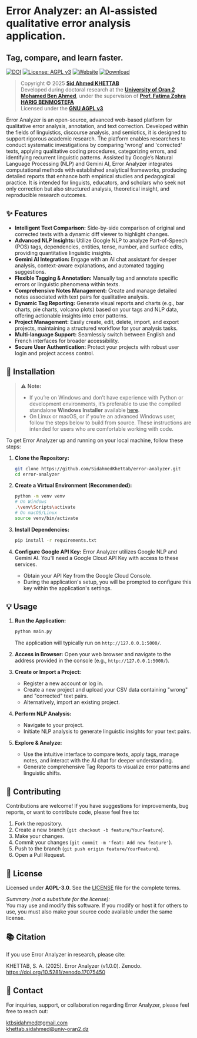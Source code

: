 # Error Analyzer: an AI-assisted qualitative error analysis application.

## Tag, compare, and learn faster.

[![DOI](https://zenodo.org/badge/DOI/10.5281/zenodo.17075450.svg)](https://doi.org/10.5281/zenodo.17075450)
[![License: AGPL v3](https://img.shields.io/badge/License-AGPL_v3-blue.svg)](https://www.gnu.org/licenses/agpl-3.0)
[![Website](https://img.shields.io/badge/Website-erroranalyzer.com-blue)](https://erroranalyzer.com)
[![Download](https://img.shields.io/badge/Download-Windows%20Installer-blue)](https://github.com/SidahmedKhettab/error-analyzer/releases/latest/download/Error-Analyzer-Setup.exe)

> Copyright © 2025 [**Sid Ahmed KHETTAB**](https://scholar.google.com/citations?user=ABvaWHoAAAAJ&hl=en)  
> Developed during doctoral research at the [**University of Oran 2 Mohamed Ben Ahmed**](https://www.univ-oran2.dz/), under the supervision of [**Prof. Fatima Zohra HARIG BENMOSTEFA**](https://scholar.google.fr/citations?user=MULc2x4AAAAJ&)  
> Licensed under the [**GNU AGPL v3**](https://www.gnu.org/licenses/agpl-3.0)

Error Analyzer is an open-source, advanced web-based platform for qualitative error analysis, annotation, and text correction. Developed within the fields of linguistics, discourse analysis, and semiotics, it is designed to support rigorous academic research. The platform enables researchers to conduct systematic investigations by comparing 'wrong' and 'corrected' texts, applying qualitative coding procedures, categorizing errors, and identifying recurrent linguistic patterns. Assisted by Google’s Natural Language Processing (NLP) and Gemini AI, Error Analyzer integrates computational methods with established analytical frameworks, producing detailed reports that enhance both empirical studies and pedagogical practice. It is intended for linguists, educators, and scholars who seek not only correction but also structured analysis, theoretical insight, and reproducible research outcomes.

## ✨ Features

-   **Intelligent Text Comparison:** Side-by-side comparison of original and corrected texts with a dynamic diff viewer to highlight changes.
-   **Advanced NLP Insights:** Utilize Google NLP to analyze Part-of-Speech (POS) tags, dependencies, entities, tense, number, and surface edits, providing quantitative linguistic insights.
-   **Gemini AI Integration:** Engage with an AI chat assistant for deeper analysis, context-aware explanations, and automated tagging suggestions.
-   **Flexible Tagging & Annotation:** Manually tag and annotate specific errors or linguistic phenomena within texts.
-   **Comprehensive Notes Management:** Create and manage detailed notes associated with text pairs for qualitative analysis.
-   **Dynamic Tag Reporting:** Generate visual reports and charts (e.g., bar charts, pie charts, volcano plots) based on your tags and NLP data, offering actionable insights into error patterns.
-   **Project Management:** Easily create, edit, delete, import, and export projects, maintaining a structured workflow for your analysis tasks.
-   **Multi-language Support:** Seamlessly switch between English and French interfaces for broader accessibility.
-   **Secure User Authentication:** Protect your projects with robust user login and project access control.

## 🚀 Installation

> ⚠️ **Note:**  
> - If you’re on Windows and don’t have experience with Python or development environments, it’s preferable to use the compiled standalone **Windows Installer** available [here](https://github.com/SidahmedKhettab/error-analyzer/releases/latest/download/Error-Analyzer-Setup.exe).  
> - On Linux or macOS, or if you’re an advanced Windows user, follow the steps below to build from source. These instructions are intended for users who are comfortable working with code.

To get Error Analyzer up and running on your local machine, follow these steps:

1.  **Clone the Repository:**
    ```bash
    git clone https://github.com/SidahmedKhettab/error-analyzer.git
    cd error-analyzer
    ```

2.  **Create a Virtual Environment (Recommended):**
    ```bash
    python -m venv venv
    # On Windows
    .\venv\Scripts\activate
    # On macOS/Linux
    source venv/bin/activate
    ```

3.  **Install Dependencies:**
    ```bash
    pip install -r requirements.txt
    ```

4.  **Configure Google API Key:**
    Error Analyzer utilizes Google NLP and Gemini AI. You'll need a Google Cloud API Key with access to these services.
    -   Obtain your API Key from the Google Cloud Console.
    -   During the application's setup, you will be prompted to configure this key within the application's settings.

## 💡 Usage

1.  **Run the Application:**
    ```bash
    python main.py
    ```
    The application will typically run on `http://127.0.0.1:5000/`.

2.  **Access in Browser:**
    Open your web browser and navigate to the address provided in the console (e.g., `http://127.0.0.1:5000/`).

3.  **Create or Import a Project:**
    -   Register a new account or log in.
    -   Create a new project and upload your CSV data containing "wrong" and "corrected" text pairs.
    -   Alternatively, import an existing project.

4.  **Perform NLP Analysis:**
    -   Navigate to your project.
    -   Initiate NLP analysis to generate linguistic insights for your text pairs.

5.  **Explore & Analyze:**
    -   Use the intuitive interface to compare texts, apply tags, manage notes, and interact with the AI chat for deeper understanding.
    -   Generate comprehensive Tag Reports to visualize error patterns and linguistic shifts.

## 🤝 Contributing

Contributions are welcome! If you have suggestions for improvements, bug reports, or want to contribute code, please feel free to:

1.  Fork the repository.
2.  Create a new branch (`git checkout -b feature/YourFeature`).
3.  Make your changes.
4.  Commit your changes (`git commit -m 'feat: Add new feature'`).
5.  Push to the branch (`git push origin feature/YourFeature`).
6.  Open a Pull Request.

## 📄 License

Licensed under **AGPL-3.0**. See the [LICENSE](LICENSE) file for the complete terms.  

*Summary (not a substitute for the license):*  
You may use and modify this software. If you modify or host it for others to use, you must also make your source code available under the same license.

## 📚 Citation

If you use Error Analyzer in research, please cite:

KHETTAB, S. A. (2025). Error Analyzer (v1.0.0). Zenodo. https://doi.org/10.5281/zenodo.17075450

## 📧 Contact

For inquiries, support, or collaboration regarding Error Analyzer, please feel free to reach out:

ktbsidahmed@gmail.com  
khettab.sidahmed@univ-oran2.dz

